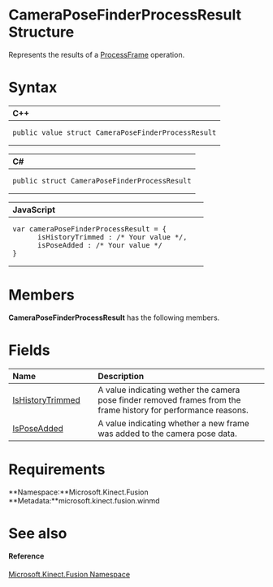CameraPoseFinderProcessResult Structure  
=======================================  

Represents the results of a [ProcessFrame](CameraPoseFinder_Class/Methods/ProcessFrame_Method.md) operation. <span id="syntaxSection"></span>

Syntax  
======  

<table>
<colgroup>
<col width="100%" />
</colgroup>
<thead>
<tr class="header">
<th align="left">C++</th>
</tr>
</thead>
<tbody>
<tr class="odd">
<td align="left"><pre><code>public value struct CameraPoseFinderProcessResult</code></pre></td>
</tr>
</tbody>
</table>

<table>
<colgroup>
<col width="100%" />
</colgroup>
<thead>
<tr class="header">
<th align="left">C#</th>
</tr>
</thead>
<tbody>
<tr class="odd">
<td align="left"><pre><code>public struct CameraPoseFinderProcessResult</code></pre></td>
</tr>
</tbody>
</table>

<table>
<colgroup>
<col width="100%" />
</colgroup>
<thead>
<tr class="header">
<th align="left">JavaScript</th>
</tr>
</thead>
<tbody>
<tr class="odd">
<td align="left"><pre><code>var cameraPoseFinderProcessResult = {  
      isHistoryTrimmed : /* Your value */,   
      isPoseAdded : /* Your value */  
}</code></pre></td>
</tr>
</tbody>
</table>

<span id="classMembersSection"></span>

Members  
=======  

**CameraPoseFinderProcessResult** has the following members.  

<span id="publicfieldsSection"></span>

Fields  
======  

<table>
<colgroup>
<col width="30%" />
<col width="60%" />
</colgroup>
<thead>
<tr class="header">
<th align="left">Name</th>
<th align="left">Description</th>
</tr>
</thead>
<tbody>
<tr class="odd">
<td align="left"><a href="CameraPoseFinderProcessR/CameraPoseFinderProcessR/IsHistoryTrimmed_Field.md">IsHistoryTrimmed</a></td>
<td align="left">A value indicating wether the camera pose finder removed frames from the frame history for performance reasons.</td>
</tr>
<tr class="even">
<td align="left"><a href="CameraPoseFinderProcessR/CameraPoseFinderProcessR/IsPoseAdded_Field.md">IsPoseAdded</a></td>
<td align="left">A value indicating whether a new frame was added to the camera pose data.</td>
</tr>
</tbody>
</table>

<span id="requirements"></span>

Requirements  
============  

**Namespace:**Microsoft.Kinect.Fusion  
**Metadata:**microsoft.kinect.fusion.winmd  

<span id="ID4EY"></span>

See also  
========  

<span id="ID4E1"></span>
#### Reference  

[Microsoft.Kinect.Fusion Namespace](../Kinect.Fusion.md)  



<!--Please do not edit the data in the comment block below.-->
<!--
TOCTitle : CameraPoseFinderProcessResult Structure
RLTitle : CameraPoseFinderProcessResult Structure
KeywordK : CameraPoseFinderProcessResult structure, about
HelpPriority : 2
TopicType : apiref
KeywordF : Microsoft.Kinect.Fusion.CameraPoseFinderProcessResult
KeywordF : CameraPoseFinderProcessResult
KeywordF : Microsoft.Kinect.Fusion.CameraPoseFinderProcessResult
KeywordA : T:Microsoft.Kinect.Fusion.CameraPoseFinderProcessResult
AssetID : T:Microsoft.Kinect.Fusion.CameraPoseFinderProcessResult
Locale : en-us
CommunityContent : 1
APIType : Managed
APILocation : microsoft.kinect.fusion.winmd
APIName : Microsoft.Kinect.Fusion.CameraPoseFinderProcessResult
TargetOS : Windows
TopicType : kbSyntax
DevLang : VB
DevLang : CSharp
DevLang : JavaScript
DevLang : C++
DocSet : K4Wv2
ProjType : K4Wv2Proj
Technology : Kinect for Windows
Product : Kinect for Windows SDK v2
productversion : 20
-->
